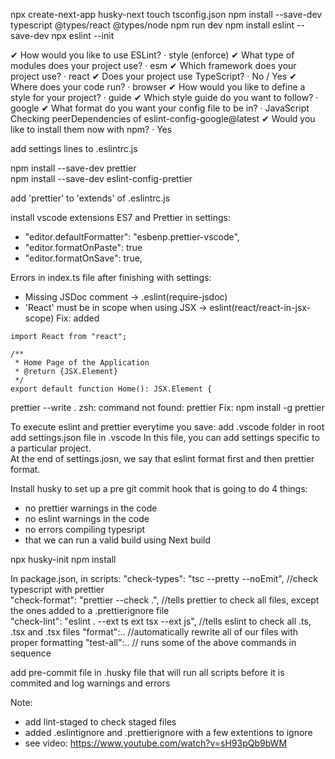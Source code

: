 npx create-next-app husky-next
touch tsconfig.json
npm install --save-dev typescript @types/react @types/node
npm run dev
npm install eslint --save-dev
npx eslint --init

✔ How would you like to use ESLint? · style (enforce)
✔ What type of modules does your project use? · esm
✔ Which framework does your project use? · react
✔ Does your project use TypeScript? · No / Yes
✔ Where does your code run? · browser
✔ How would you like to define a style for your project? · guide
✔ Which style guide do you want to follow? · google
✔ What format do you want your config file to be in? · JavaScript
Checking peerDependencies of eslint-config-google@latest
✔ Would you like to install them now with npm? · Yes

add settings lines to .eslintrc.js

npm install --save-dev prettier  
npm install --save-dev eslint-config-prettier

add 'prettier' to 'extends' of .eslintrc.js

install vscode extensions ES7 and Prettier
in settings:

- "editor.defaultFormatter": "esbenp.prettier-vscode",
- "editor.formatOnPaste": true
- "editor.formatOnSave": true,

Errors in index.ts file after finishing with settings:

- Missing JSDoc comment -> .eslint(require-jsdoc)
- 'React' must be in scope when using JSX -> eslint(react/react-in-jsx-scope)
  Fix: added

```
import React from "react";

/**
 * Home Page of the Application
 * @return {JSX.Element}
 */
export default function Home(): JSX.Element {
```

prettier --write .
zsh: command not found: prettier
Fix: npm install -g prettier

To execute eslint and prettier everytime you save:
add .vscode folder in root
add settings.json file in .vscode
In this file, you can add settings specific to a particular project.  
At the end of settings.josn, we say that eslint format first and then prettier format.

Install husky to set up a pre git commit hook that is going to do 4 things:

- no prettier warnings in the code
- no eslint warnings in the code
- no errors compiling typesript
- that we can run a valid build using Next build

npx husky-init
npm install

In package.json, in scripts:
"check-types": "tsc --pretty --noEmit", //check typescript with prettier  
"check-format": "prettier --check .", //tells prettier to check all files, except the ones added to a .prettierignore file  
"check-lint": "eslint . --ext ts ext tsx --ext js", //tells eslint to check all .ts, .tsx and .tsx files
"format":.. //automatically rewrite all of our files with proper formatting
"test-all":.. // runs some of the above commands in sequence

add pre-commit file in .husky file that will run all scripts before it is commited and log warnings and errors

Note:

- add lint-staged to check staged files
- added .eslintignore and .prettierignore with a few extentions to ignore
- see video: https://www.youtube.com/watch?v=sH93pQb9bWM
